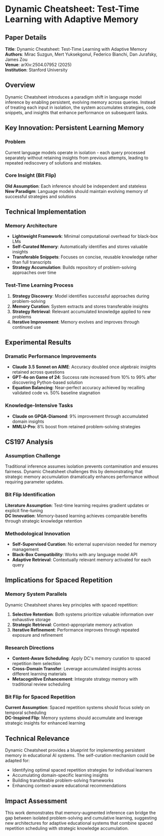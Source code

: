 # Dynamic Cheatsheet: Test-Time Learning with Adaptive Memory

## Paper Details
**Title**: Dynamic Cheatsheet: Test-Time Learning with Adaptive Memory  
**Authors**: Mirac Suzgun, Mert Yuksekgonul, Federico Bianchi, Dan Jurafsky, James Zou  
**Venue**: arXiv:2504.07952 (2025)  
**Institution**: Stanford University

## Overview
Dynamic Cheatsheet introduces a paradigm shift in language model inference by enabling persistent, evolving memory across queries. Instead of treating each input in isolation, the system accumulates strategies, code snippets, and insights that enhance performance on subsequent tasks.

## Key Innovation: Persistent Learning Memory

### Problem
Current language models operate in isolation - each query processed separately without retaining insights from previous attempts, leading to repeated rediscovery of solutions and mistakes.

### Core Insight (Bit Flip)
**Old Assumption**: Each inference should be independent and stateless  
**New Paradigm**: Language models should maintain evolving memory of successful strategies and solutions

## Technical Implementation

### Memory Architecture
- **Lightweight Framework**: Minimal computational overhead for black-box LMs
- **Self-Curated Memory**: Automatically identifies and stores valuable insights
- **Transferable Snippets**: Focuses on concise, reusable knowledge rather than full transcripts
- **Strategy Accumulation**: Builds repository of problem-solving approaches over time

### Test-Time Learning Process
1. **Strategy Discovery**: Model identifies successful approaches during problem-solving
2. **Memory Curation**: System extracts and stores transferable insights
3. **Strategy Retrieval**: Relevant accumulated knowledge applied to new problems
4. **Iterative Improvement**: Memory evolves and improves through continued use

## Experimental Results

### Dramatic Performance Improvements
- **Claude 3.5 Sonnet on AIME**: Accuracy doubled once algebraic insights retained across questions
- **GPT-4o on Game of 24**: Success rate increased from 10% to 99% after discovering Python-based solution
- **Equation Balancing**: Near-perfect accuracy achieved by recalling validated code vs. 50% baseline stagnation

### Knowledge-Intensive Tasks
- **Claude on GPQA-Diamond**: 9% improvement through accumulated domain insights
- **MMLU-Pro**: 8% boost from retained problem-solving strategies

## CS197 Analysis

### Assumption Challenge
Traditional inference assumes isolation prevents contamination and ensures fairness. Dynamic Cheatsheet challenges this by demonstrating that strategic memory accumulation dramatically enhances performance without requiring parameter updates.

### Bit Flip Identification
**Literature Assumption**: Test-time learning requires gradient updates or explicit fine-tuning  
**DC Innovation**: Memory-based learning achieves comparable benefits through strategic knowledge retention

### Methodological Innovation
- **Self-Supervised Curation**: No external supervision needed for memory management
- **Black-Box Compatibility**: Works with any language model API
- **Adaptive Retrieval**: Contextually relevant memory activated for each query

## Implications for Spaced Repetition

### Memory System Parallels
Dynamic Cheatsheet shares key principles with spaced repetition:
1. **Selective Retention**: Both systems prioritize valuable information over exhaustive storage
2. **Strategic Retrieval**: Context-appropriate memory activation
3. **Iterative Refinement**: Performance improves through repeated exposure and refinement

### Research Directions
- **Content-Aware Scheduling**: Apply DC's memory curation to spaced repetition item selection
- **Cross-Domain Transfer**: Leverage accumulated insights across different learning materials
- **Metacognitive Enhancement**: Integrate strategy memory with traditional review scheduling

### Bit Flip for Spaced Repetition
**Current Assumption**: Spaced repetition systems should focus solely on temporal scheduling  
**DC-Inspired Flip**: Memory systems should accumulate and leverage strategic insights for enhanced learning

## Technical Relevance
Dynamic Cheatsheet provides a blueprint for implementing persistent memory in educational AI systems. The self-curation mechanism could be adapted for:
- Identifying optimal spaced repetition strategies for individual learners
- Accumulating domain-specific learning insights
- Building transferable problem-solving frameworks
- Enhancing context-aware educational recommendations

## Impact Assessment
This work demonstrates that memory-augmented inference can bridge the gap between isolated problem-solving and cumulative learning, suggesting new architectures for adaptive educational systems that combine spaced repetition scheduling with strategic knowledge accumulation.
